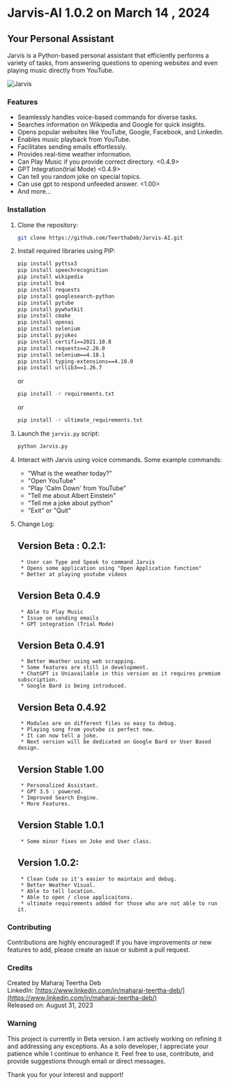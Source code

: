 # Jarvis-AI 1.0.2 on March 14 , 2024

## Your Personal Assistant

Jarvis is a Python-based personal assistant that efficiently performs a variety of tasks, from answering questions to opening websites and even playing music directly from YouTube.

![Jarvis](https://static.wikia.nocookie.net/robotsupremacy/images/b/b0/JuARaVeInSy.png/revision/latest?cb=20150505043606)

### Features

- Seamlessly handles voice-based commands for diverse tasks.
- Searches information on Wikipedia and Google for quick insights.
- Opens popular websites like YouTube, Google, Facebook, and LinkedIn.
- Enables music playback from YouTube.
- Facilitates sending emails effortlessly.
- Provides real-time weather information.
- Can Play Music if you provide correct directory. <0.4.9>
- GPT Integration(trial Mode) <0.4.9>
- Can tell you random joke on special topics.
- Can use gpt to respond unfeeded answer. <1.00>
- And more...

### Installation

1. Clone the repository:

   ```bash
   git clone https://github.com/TeerthaDeb/Jarvis-AI.git
   ```

2. Install required libraries using PIP:

   ```bash
   pip install pyttsx3
   pip install speechrecognition
   pip install wikipedia
   pip install bs4
   pip install requests
   pip install googlesearch-python
   pip install pytube
   pip install pywhatkit
   pip install cmake
   pip install openai
   pip install selenium
   pip install pyjokes
   pip install certifi==2021.10.8
   pip install requests==2.26.0
   pip install selenium==4.18.1
   pip install typing-extensions==4.10.0
   pip install urllib3==1.26.7

   ```

   or

   ```bash
   pip install -r requirements.txt
   ```

   or
   ```bash
   pip install -r ultimate_requirements.txt
   ```

4. Launch the `jarvis.py` script:

   ```bash
   python Jarvis.py
   ```

5. Interact with Jarvis using voice commands. Some example commands:

   - "What is the weather today?"
   - "Open YouTube"
   - "Play 'Calm Down' from YouTube"
   - "Tell me about Albert Einstein"
   - "Tell me a joke about python"
   - "Exit" or "Quit"

6. Change Log:

	## Version Beta : 0.2.1:
		* User can Type and Speak to command Jarvis
		* Opens some application using "Open Application function"
		* Better at playing youtube videos
		
	## Version Beta 0.4.9
		* Able to Play Music
		* Issue on sending emails
		* GPT integration (Trial Mode)
	
 	## Version Beta 0.4.91
		* Better Weather using web scrapping.
		* Some features are still in development.
		* ChatGPT is Uniavailable in this version as it requires premium subscription.
		* Google Bard is being introduced.
	
 	## Version Beta 0.4.92
   		* Modules are on different files so easy to debug.
   		* Playing song from youtube is perfect now.
   		* It can now tell a joke.
   		* Next version will be dedicated on Google Bard or User Based design.

   	## Version Stable 1.00
   		* Personalized Assistant.
   		* GPT 3.5 : powered.
   		* Improved Search Engine.
   		* More Features.

	## Version Stable 1.0.1
		* Some minor fixes on Joke and User class.

   	## Version 1.0.2:
		* Clean Code so it's easier to maintain and debug.
		* Better Weather Visual.
		* Able to tell location.
		* Able to open / close applicaitons.
   		* ultimate requirements added for those who are not able to run it.


### Contributing

Contributions are highly encouraged! If you have improvements or new features to add, please create an issue or submit a pull request.

### Credits

Created by Maharaj Teertha Deb  
LinkedIn: [https://www.linkedin.com/in/maharaj-teertha-deb/](https://www.linkedin.com/in/maharaj-teertha-deb/)  
Released on: August 31, 2023

### Warning

This project is currently in Beta version. I am actively working on refining it and addressing any exceptions. As a solo developer, I appreciate your patience while I continue to enhance it. Feel free to use, contribute, and provide suggestions through email or direct messages.

Thank you for your interest and support!
